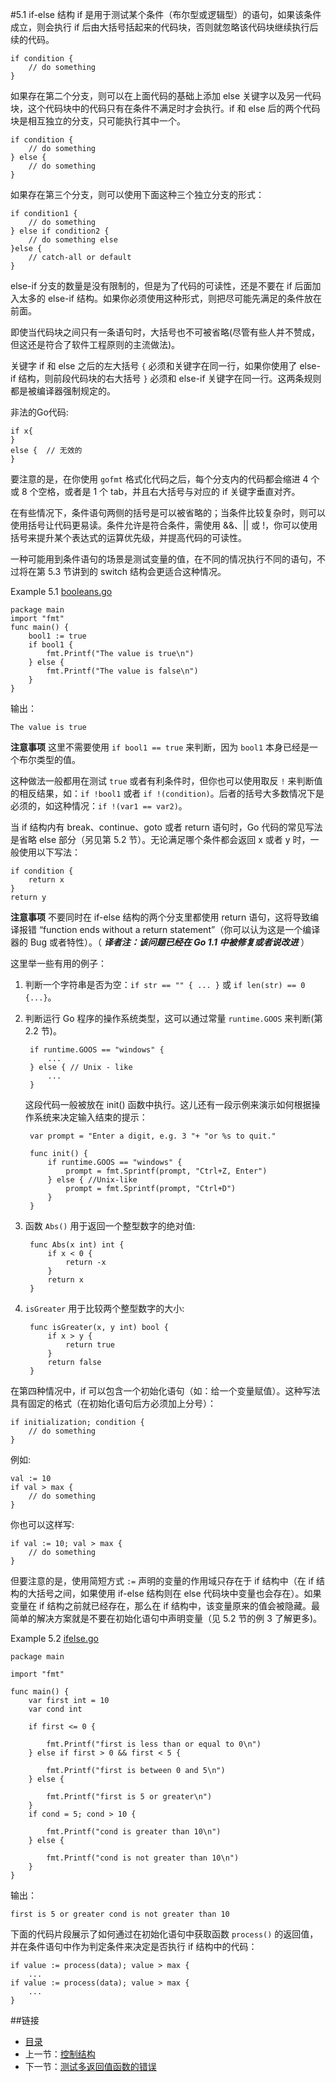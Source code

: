 #5.1 if-else 结构
if 是用于测试某个条件（布尔型或逻辑型）的语句，如果该条件成立，则会执行 if 后由大括号括起来的代码块，否则就忽略该代码块继续执行后续的代码。

	if condition {
		// do something	
	}

如果存在第二个分支，则可以在上面代码的基础上添加 else 关键字以及另一代码块，这个代码块中的代码只有在条件不满足时才会执行。if 和 else 后的两个代码块是相互独立的分支，只可能执行其中一个。

	if condition {
		// do something	
	} else {
		// do something	
	}

如果存在第三个分支，则可以使用下面这种三个独立分支的形式：

	if condition1 {
		// do something	
	} else if condition2 {
		// do something else	
	}else {
		// catch-all or default
	}

else-if 分支的数量是没有限制的，但是为了代码的可读性，还是不要在 if 后面加入太多的 else-if 结构。如果你必须使用这种形式，则把尽可能先满足的条件放在前面。

即使当代码块之间只有一条语句时，大括号也不可被省略(尽管有些人并不赞成，但这还是符合了软件工程原则的主流做法)。

关键字 if 和 else 之后的左大括号 `{` 必须和关键字在同一行，如果你使用了 else-if 结构，则前段代码块的右大括号 `}` 必须和 else-if 关键字在同一行。这两条规则都是被编译器强制规定的。

非法的Go代码:

	if x{
	}
	else {	// 无效的
	}

要注意的是，在你使用 `gofmt` 格式化代码之后，每个分支内的代码都会缩进 4 个或 8 个空格，或者是 1 个 tab，并且右大括号与对应的 if 关键字垂直对齐。

在有些情况下，条件语句两侧的括号是可以被省略的；当条件比较复杂时，则可以使用括号让代码更易读。条件允许是符合条件，需使用 &&、|| 或 !，你可以使用括号来提升某个表达式的运算优先级，并提高代码的可读性。

一种可能用到条件语句的场景是测试变量的值，在不同的情况执行不同的语句，不过将在第 5.3 节讲到的 switch 结构会更适合这种情况。

Example 5.1 [booleans.go](examples/chapter_5/booleans.go)

	package main
	import "fmt"
	func main() {
		bool1 := true
		if bool1 {
			fmt.Printf("The value is true\n")
		} else {
			fmt.Printf("The value is false\n")
		}
	}

输出：
	
	The value is true

**注意事项** 这里不需要使用 `if bool1 == true` 来判断，因为 `bool1` 本身已经是一个布尔类型的值。

这种做法一般都用在测试 `true` 或者有利条件时，但你也可以使用取反 `!` 来判断值的相反结果，如：`if !bool1` 或者 `if !(condition)`。后者的括号大多数情况下是必须的，如这种情况：`if !(var1 == var2)`。

当 if 结构内有 break、continue、goto 或者 return 语句时，Go 代码的常见写法是省略 else 部分（另见第 5.2 节）。无论满足哪个条件都会返回 x 或者 y 时，一般使用以下写法：

	if condition {
		return x
	}
	return y

**注意事项** 不要同时在 if-else 结构的两个分支里都使用 return 语句，这将导致编译报错 “function ends without a return statement”（你可以认为这是一个编译器的 Bug 或者特性）。（ ***译者注：该问题已经在 Go 1.1 中被修复或者说改进*** ）

这里举一些有用的例子：

1. 判断一个字符串是否为空：`if str == "" { ... }` 或 `if len(str) == 0 {...}`。
2. 判断运行 Go 程序的操作系统类型，这可以通过常量 `runtime.GOOS` 来判断(第 2.2 节)。

		if runtime.GOOS == "windows" {
			...
		} else { // Unix - like
			...
		}

	这段代码一般被放在 init() 函数中执行。这儿还有一段示例来演示如何根据操作系统来决定输入结束的提示：

		var prompt = "Enter a digit, e.g. 3 "+ "or %s to quit."
		
		func init() {
			if runtime.GOOS == "windows" {
				prompt = fmt.Sprintf(prompt, "Ctrl+Z, Enter")		
			} else { //Unix-like
				prompt = fmt.Sprintf(prompt, "Ctrl+D")
			}
		}

3. 函数 `Abs()` 用于返回一个整型数字的绝对值:

		func Abs(x int) int {
			if x < 0 {
				return -x
			}
			return x	
		}

4. `isGreater` 用于比较两个整型数字的大小:

		func isGreater(x, y int) bool {
			if x > y {
				return true	
			}
			return false
		}

在第四种情况中，if 可以包含一个初始化语句（如：给一个变量赋值）。这种写法具有固定的格式（在初始化语句后方必须加上分号）：

	if initialization; condition {
		// do something
	}

例如:

	val := 10
	if val > max {
		// do something
	}

你也可以这样写:

	if val := 10; val > max {
		// do something
	}

但要注意的是，使用简短方式 `:=` 声明的变量的作用域只存在于 if 结构中（在 if 结构的大括号之间，如果使用 if-else 结构则在 else 代码块中变量也会存在）。如果变量在 if 结构之前就已经存在，那么在 if 结构中，该变量原来的值会被隐藏。最简单的解决方案就是不要在初始化语句中声明变量（见 5.2 节的例 3 了解更多)。

Example 5.2 [ifelse.go](examples/chapter_5/ifelse.go)

	package main
	
	import "fmt"
	
	func main() {
		var first int = 10
		var cond int
	
		if first <= 0 {
	
			fmt.Printf("first is less than or equal to 0\n")
		} else if first > 0 && first < 5 {
	
			fmt.Printf("first is between 0 and 5\n")
		} else {
	
			fmt.Printf("first is 5 or greater\n")
		}
		if cond = 5; cond > 10 {
	
			fmt.Printf("cond is greater than 10\n")
		} else {
	
			fmt.Printf("cond is not greater than 10\n")
		}
	}

输出：

	first is 5 or greater cond is not greater than 10

下面的代码片段展示了如何通过在初始化语句中获取函数 `process()` 的返回值，并在条件语句中作为判定条件来决定是否执行 if 结构中的代码：

	if value := process(data); value > max {
		...
	if value := process(data); value > max {
		...
	}

##链接
- [目录](directory.md)
- 上一节：[控制结构](05.0.md)
- 下一节：[测试多返回值函数的错误](05.2.md)
